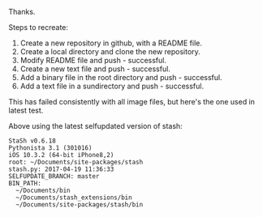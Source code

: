 Thanks.

Steps to recreate:

1. Create a new repository in github, with a README file.
2. Create a local directory and clone the new repository.
3. Modify README file and push - successful.
4. Create a new text file and push - successful.
5. Add a binary file in the root directory and push - successful.
6. Add a text file in a sundirectory and push - successful.

This has failed consistently with all image files, but here's the one used in latest test.

Above using the latest selfupdated version of stash:

    StaSh v0.6.18
    Pythonista 3.1 (301016)
    iOS 10.3.2 (64-bit iPhone8,2)
    root: ~/Documents/site-packages/stash
    stash.py: 2017-04-19 11:36:33
    SELFUPDATE_BRANCH: master
    BIN_PATH:
      ~/Documents/bin
      ~/Documents/stash_extensions/bin
      ~/Documents/site-packages/stash/bin
